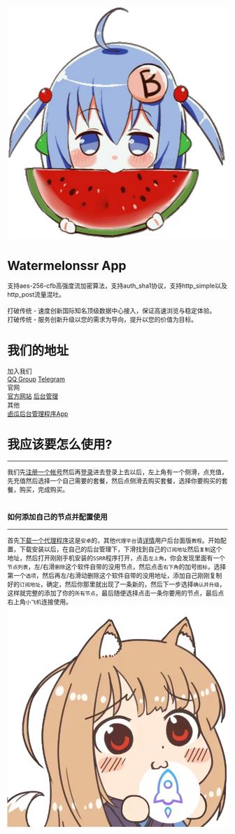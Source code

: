 ![Alt text](https://github.com/MoGuangYu/Xigua/raw/master/Picture/icon.png)
# Watermelonssr App
支持aes-256-cfb高强度流加密算法，支持auth_sha1协议，支持http_simple以及http_post流量混吐。<br><br>打破传统 - 速度创新国际知名顶级数据中心接入，保证高速浏览与稳定体验。<br>打破传统 - 服务创新升级以您的需求为导向，提升以您的价值为目标。
# 我们的地址
加入我们<br>
[QQ Group](https://jq.qq.com/?_wv=1027&k=5QZ40Zt)  [Telegram](https://t.me/ixgssr)<br>
官网<br>
[官方网站](https://xgssr.com/)  [后台管理](https://user.xgssr.com/auth/login)<br>
其他<br>
[卥瓜后台管理程序App](https://github.com/MoGuangYu/Xigua/releases)
# 我应该要怎么使用?
------
我们先[注册一个帐号](https://user.xgssr.com/auth/register)然后再[登录](https://user.xgssr.com/auth/login)进去登录上去以后，左上角有一个侧滑，点充值，先充值然后选择一个自己需要的套餐，然后点侧滑去购买套餐，选择你要购买的套餐，购买，完成购买。<br><br>
### 如何添加自己的节点并配置使用
------
首先[下载一个代理程序](https://user.xgssr.com/ssr-download/ssrr-android.apk)这是`安卓`的，其他`代理平台`请[详情](https://user.xgssr.com/user)用户后台面版`教程`。开始配置，下载安装以后，在自己的后台管理下，下滑找到自己的`订阅地址`然后`复制`这个地址，然后打开刚刚手机安装的`SSRR`程序打开，点击`左上角`，你会发现里面有一个`节点列表`，左/右滑`删除`这个软件自带的没用节点，然后点击`右下角`的加号`图标`，选择第一个`选项`，然后再左/右滑动删除这个软件自带的没用地址，添加自己刚刚复制好的`订阅地址`，确定，然后你那里就出现了一条新的，然后下一步选择`确认并升级`，这样就完整的添加了你的`所有节点`，最后随便选择点击一条你要用的节点，最后点右上角`小飞机`连接使用。<br>
![Alt text](https://github.com/MoGuangYu/Xigua/raw/master/Picture/DivZe40P.png)
